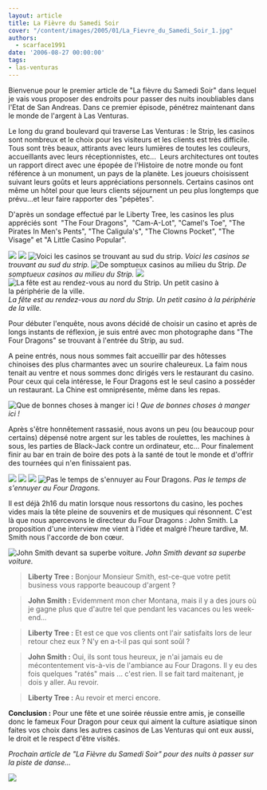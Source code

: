 ```yaml
---
layout: article
title: La Fièvre du Samedi Soir
cover: "/content/images/2005/01/La_Fievre_du_Samedi_Soir_1.jpg"
authors:
  - scarface1991
date: '2006-08-27 00:00:00'
tags:
- las-venturas
---
```


Bienvenue pour le premier article de "La fièvre du Samedi Soir"&nbsp;dans lequel je vais&nbsp;vous proposer des endroits pour&nbsp;passer&nbsp;des nuits inoubliables dans l'Etat de San Andreas. Dans ce premier épisode, pénétrez maintenant dans le monde&nbsp;de l'argent à Las Venturas.

Le long du grand boulevard qui traverse Las Venturas : le Strip, les casinos sont nombreux et le choix pour les visiteurs et les clients est très difficile. Tous sont très beaux, attirants avec leurs lumières de toutes les couleurs, accueillants avec leurs réceptionnistes, etc...&nbsp;&nbsp;Leurs architectures&nbsp;ont toutes un rapport direct avec une&nbsp;épopée de l'Histoire de notre monde ou font référence à un monument, un pays de la planète. Les joueurs choisissent suivant leurs goûts et leurs appréciations&nbsp;personnels. Certains casinos ont même un hôtel pour que leurs clients séjournent un peu plus longtemps que prévu...et leur faire rapporter des "pépètes".

D'après un sondage effectué par le Liberty Tree, les casinos les plus appréciés sont&nbsp; "The Four Dragons",&nbsp; "Cam-A-Lot", "Camel's Toe", "The Pirates In Men's Pents", "The Caligula's", "The Clowns Pocket", "The Visage" et "A Little Casino Popular".

![](/content/images/2005/01/The_Four_Dragons.jpg)
![](/content/images/2005/01/Cam_A_Lot.jpg)
![Voici les casinos se trouvant au sud du strip.](/content/images/2005/01/Camel_Toe.jpg)
_Voici les casinos se trouvant au sud du strip._[](/content/images/2005/01/The_Pirates_In_Mens_Pent.jpg)
![De somptueux casinos au milieu du Strip.](/content/images/2005/01/The_Caligulas_Casino.jpg)
_De somptueux casinos au milieu du Strip._[](/content/images/2005/01/The_Clowns_Pocket.jpg)
![](/content/images/2005/01/The_Visage.jpg)
![La fête est au rendez-vous au nord du Strip. Un petit casino à la périphérie de la ville.](/content/images/2005/01/A_Little_Casino_Popular.jpg)
_La fête est au rendez-vous au nord du Strip. Un petit casino à la périphérie de la ville._

Pour débuter l'enquête, nous avons&nbsp;décidé de choisir un casino et après de longs instants de réflexion, je suis entré avec mon photographe dans "The Four Dragons" se trouvant à l'entrée du Strip, au sud.

A peine entrés, nous nous sommes fait accueillir par des hôtesses chinoises&nbsp;des plus charmantes avec un sourire chaleureux. La faim nous tenait au ventre et nous sommes donc dirigés vers le restaurant du casino. Pour ceux qui&nbsp;cela intéresse,&nbsp;le Four Dragons est le seul casino&nbsp;a posséder un restaurant. La Chine est omniprésente, même dans les repas.

![Que de bonnes choses à manger ici !](/content/images/2005/01/Restaurant.jpg)
_Que de bonnes choses à manger ici !_

Après s'être honnêtement rassasié, nous avons un peu (ou beaucoup pour certains) dépensé notre argent sur les tables de roulettes, les machines à sous, les parties de Black-Jack contre un ordinateur, etc...&nbsp;Pour finalement finir au bar en train de boire des pots à la santé de tout le monde et d'offrir des tournées qui n'en finissaient pas.

![](/content/images/2005/01/croupiers.jpg)
![](/content/images/2005/01/Jackpot.jpg)
![](/content/images/2005/01/La_Roulotte.jpg)
![Pas le temps de s'ennuyer au Four Dragons.](/content/images/2005/01/bar.jpg)
_Pas le temps de s'ennuyer au Four Dragons._

Il est déjà 2h16 du matin lorsque nous ressortons du casino, les poches vides mais la tête pleine de souvenirs et de musiques qui résonnent. C'est là que nous apercevons le directeur du Four Dragons : John Smith. La proposition d'une interview me vient à l'idée et malgré l'heure tardive, M. Smith nous l'accorde de bon cœur.

![John Smith devant sa superbe voiture.](/content/images/2005/01/John_Smith.jpg)
_John Smith devant sa superbe voiture._

> **Liberty Tree :** Bonjour Monsieur Smith, est-ce-que votre petit business vous rapporte beaucoup d'argent ?

> **John Smith :** Evidemment mon cher Montana, mais il y a des jours&nbsp;où je gagne plus que d'autre tel que pendant les vacances ou les week-end...

> **Liberty Tree :** Et est ce que vos clients ont l'air satisfaits lors de leur retour chez eux ? N'y en a-t-il pas qui sont soûl ?

> **John Smith :** Oui, ils sont tous heureux, je n'ai jamais eu de mécontentement vis-à-vis de l'ambiance au Four Dragons. Il y eu des fois quelques "ratés" mais ...&nbsp;c'est rien. Il se fait tard maitenant, je dois y aller. Au revoir.

> **Liberty Tree :** Au revoir et merci encore.

**Conclusion :** Pour une fête et une soirée réussie entre amis, je conseille donc le fameux Four Dragon pour ceux qui aiment la culture asiatique sinon faites vos choix dans les autres casinos de Las Venturas qui ont eux aussi, le droit et le respect d'être visités.

_Prochain article de "La Fièvre du Samedi Soir"&nbsp;pour des nuits&nbsp;à passer&nbsp;sur la piste de danse..._

![](/content/images/2005/01/La_Fievre_du_Samedi_Soir_1.jpg)